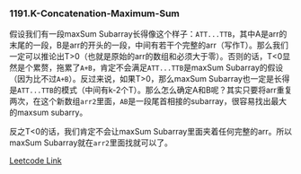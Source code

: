 ### 1191.K-Concatenation-Maximum-Sum

假设我们有一段maxSum Subarray长得像这个样子：```ATT...TTB```，其中A是arr的末尾的一段，B是arr的开头的一段，中间有若干个完整的arr（写作T）。那么我们一定可以推论出T>0（也就是原始的arr的数组和必须大于零）。否则的话，T<0显然是个累赘，拖累了```A+B```，肯定不会满足```ATT...TTB```是maxSum Subarray的假设（因为比不过```A+B```）。反过来说，如果T>0，那么maxSum Subarray也一定是长得是```ATT...TTB```的模式（中间有k-2个T）。那么怎么确定A和B呢？其实只要将arr重复两次，在这个新数组```arr2```里面，```AB```是一段尾首相接的subarray，很容易找出最大的maxsum subarry。

反之T<0的话，我们肯定不会让maxSum Subarray里面夹着任何完整的arr。所以maxSum Subarray就在```arr2```里面找就可以了。


[Leetcode Link](https://leetcode.com/problems/k-concatenation-maximum-sum)